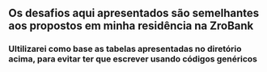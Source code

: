 ## Os desafios aqui apresentados são semelhantes aos propostos em minha residência na ZroBank 
### Ultilizarei como base as tabelas apresentadas no diretório acima, para evitar ter que escrever usando códigos genéricos
